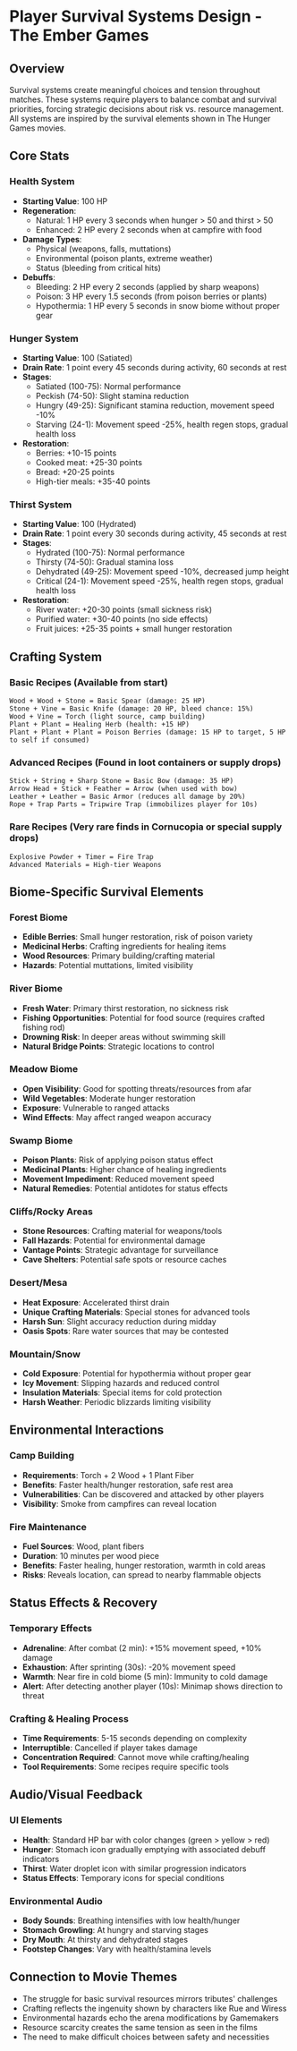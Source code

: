 # Player Survival Systems Design - The Ember Games

## Overview
Survival systems create meaningful choices and tension throughout matches. These systems require players to balance combat and survival priorities, forcing strategic decisions about risk vs. resource management. All systems are inspired by the survival elements shown in The Hunger Games movies.

## Core Stats

### Health System
- **Starting Value**: 100 HP
- **Regeneration**: 
  - Natural: 1 HP every 3 seconds when hunger > 50 and thirst > 50
  - Enhanced: 2 HP every 2 seconds when at campfire with food
- **Damage Types**:
  - Physical (weapons, falls, muttations)
  - Environmental (poison plants, extreme weather)
  - Status (bleeding from critical hits)
- **Debuffs**:
  - Bleeding: 2 HP every 2 seconds (applied by sharp weapons)
  - Poison: 3 HP every 1.5 seconds (from poison berries or plants)
  - Hypothermia: 1 HP every 5 seconds in snow biome without proper gear

### Hunger System
- **Starting Value**: 100 (Satiated)
- **Drain Rate**: 1 point every 45 seconds during activity, 60 seconds at rest
- **Stages**:
  - Satiated (100-75): Normal performance
  - Peckish (74-50): Slight stamina reduction
  - Hungry (49-25): Significant stamina reduction, movement speed -10%
  - Starving (24-1): Movement speed -25%, health regen stops, gradual health loss
- **Restoration**:
  - Berries: +10-15 points
  - Cooked meat: +25-30 points
  - Bread: +20-25 points
  - High-tier meals: +35-40 points

### Thirst System
- **Starting Value**: 100 (Hydrated)
- **Drain Rate**: 1 point every 30 seconds during activity, 45 seconds at rest
- **Stages**:
  - Hydrated (100-75): Normal performance
  - Thirsty (74-50): Gradual stamina loss
  - Dehydrated (49-25): Movement speed -10%, decreased jump height
  - Critical (24-1): Movement speed -25%, health regen stops, gradual health loss
- **Restoration**:
  - River water: +20-30 points (small sickness risk)
  - Purified water: +30-40 points (no side effects)
  - Fruit juices: +25-35 points + small hunger restoration

## Crafting System

### Basic Recipes (Available from start)
```
Wood + Wood + Stone = Basic Spear (damage: 25 HP)
Stone + Vine = Basic Knife (damage: 20 HP, bleed chance: 15%)
Wood + Vine = Torch (light source, camp building)
Plant + Plant = Healing Herb (health: +15 HP)
Plant + Plant + Plant = Poison Berries (damage: 15 HP to target, 5 HP to self if consumed)
```

### Advanced Recipes (Found in loot containers or supply drops)
```
Stick + String + Sharp Stone = Basic Bow (damage: 35 HP)
Arrow Head + Stick + Feather = Arrow (when used with bow)
Leather + Leather = Basic Armor (reduces all damage by 20%)
Rope + Trap Parts = Tripwire Trap (immobilizes player for 10s)
```

### Rare Recipes (Very rare finds in Cornucopia or special supply drops)
```
Explosive Powder + Timer = Fire Trap
Advanced Materials = High-tier Weapons
```

## Biome-Specific Survival Elements

### Forest Biome
- **Edible Berries**: Small hunger restoration, risk of poison variety
- **Medicinal Herbs**: Crafting ingredients for healing items
- **Wood Resources**: Primary building/crafting material
- **Hazards**: Potential muttations, limited visibility

### River Biome
- **Fresh Water**: Primary thirst restoration, no sickness risk
- **Fishing Opportunities**: Potential for food source (requires crafted fishing rod)
- **Drowning Risk**: In deeper areas without swimming skill
- **Natural Bridge Points**: Strategic locations to control

### Meadow Biome
- **Open Visibility**: Good for spotting threats/resources from afar
- **Wild Vegetables**: Moderate hunger restoration
- **Exposure**: Vulnerable to ranged attacks
- **Wind Effects**: May affect ranged weapon accuracy

### Swamp Biome
- **Poison Plants**: Risk of applying poison status effect
- **Medicinal Plants**: Higher chance of healing ingredients
- **Movement Impediment**: Reduced movement speed
- **Natural Remedies**: Potential antidotes for status effects

### Cliffs/Rocky Areas
- **Stone Resources**: Crafting material for weapons/tools
- **Fall Hazards**: Potential for environmental damage
- **Vantage Points**: Strategic advantage for surveillance
- **Cave Shelters**: Potential safe spots or resource caches

### Desert/Mesa
- **Heat Exposure**: Accelerated thirst drain
- **Unique Crafting Materials**: Special stones for advanced tools
- **Harsh Sun**: Slight accuracy reduction during midday
- **Oasis Spots**: Rare water sources that may be contested

### Mountain/Snow
- **Cold Exposure**: Potential for hypothermia without proper gear
- **Icy Movement**: Slipping hazards and reduced control
- **Insulation Materials**: Special items for cold protection
- **Harsh Weather**: Periodic blizzards limiting visibility

## Environmental Interactions

### Camp Building
- **Requirements**: Torch + 2 Wood + 1 Plant Fiber
- **Benefits**: Faster health/hunger restoration, safe rest area
- **Vulnerabilities**: Can be discovered and attacked by other players
- **Visibility**: Smoke from campfires can reveal location

### Fire Maintenance
- **Fuel Sources**: Wood, plant fibers
- **Duration**: 10 minutes per wood piece
- **Benefits**: Faster healing, hunger restoration, warmth in cold areas
- **Risks**: Reveals location, can spread to nearby flammable objects

## Status Effects & Recovery

### Temporary Effects
- **Adrenaline**: After combat (2 min): +15% movement speed, +10% damage
- **Exhaustion**: After sprinting (30s): -20% movement speed
- **Warmth**: Near fire in cold biome (5 min): Immunity to cold damage
- **Alert**: After detecting another player (10s): Minimap shows direction to threat

### Crafting & Healing Process
- **Time Requirements**: 5-15 seconds depending on complexity
- **Interruptible**: Cancelled if player takes damage
- **Concentration Required**: Cannot move while crafting/healing
- **Tool Requirements**: Some recipes require specific tools

## Audio/Visual Feedback

### UI Elements
- **Health**: Standard HP bar with color changes (green > yellow > red)
- **Hunger**: Stomach icon gradually emptying with associated debuff indicators
- **Thirst**: Water droplet icon with similar progression indicators
- **Status Effects**: Temporary icons for special conditions

### Environmental Audio
- **Body Sounds**: Breathing intensifies with low health/hunger
- **Stomach Growling**: At hungry and starving stages
- **Dry Mouth**: At thirsty and dehydrated stages
- **Footstep Changes**: Vary with health/stamina levels

## Connection to Movie Themes
- The struggle for basic survival resources mirrors tributes' challenges
- Crafting reflects the ingenuity shown by characters like Rue and Wiress
- Environmental hazards echo the arena modifications by Gamemakers
- Resource scarcity creates the same tension as seen in the films
- The need to make difficult choices between safety and necessities